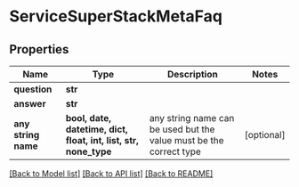 # ServiceSuperStackMetaFaq


## Properties
Name | Type | Description | Notes
------------ | ------------- | ------------- | -------------
**question** | **str** |  | 
**answer** | **str** |  | 
**any string name** | **bool, date, datetime, dict, float, int, list, str, none_type** | any string name can be used but the value must be the correct type | [optional]

[[Back to Model list]](../README.md#documentation-for-models) [[Back to API list]](../README.md#documentation-for-api-endpoints) [[Back to README]](../README.md)


